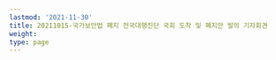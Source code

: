 ```yaml
---
lastmod: '2021-11-30'
title: 20211015-국가보안법 폐지 전국대행진단 국회 도착 및 폐지안 발의 기자회견
weight: 
type: page
---
```

